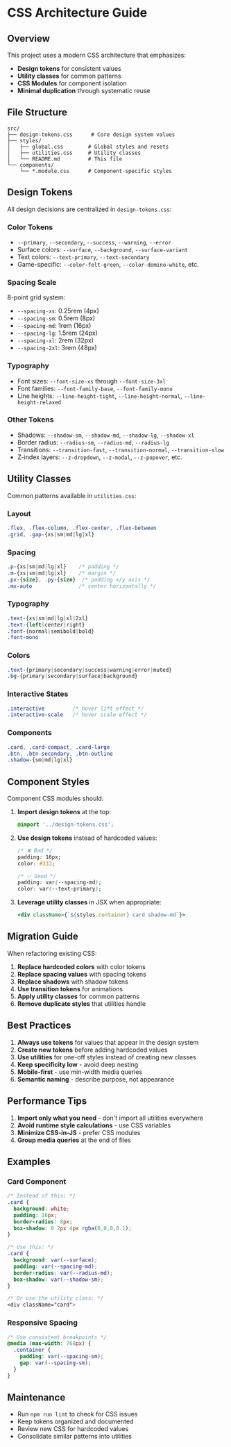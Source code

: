 # CSS Architecture Guide

## Overview

This project uses a modern CSS architecture that emphasizes:
- **Design tokens** for consistent values
- **Utility classes** for common patterns
- **CSS Modules** for component isolation
- **Minimal duplication** through systematic reuse

## File Structure

```
src/
├── design-tokens.css      # Core design system values
├── styles/
│   ├── global.css        # Global styles and resets
│   ├── utilities.css     # Utility classes
│   └── README.md         # This file
└── components/
    └── *.module.css      # Component-specific styles
```

## Design Tokens

All design decisions are centralized in `design-tokens.css`:

### Color Tokens
- `--primary`, `--secondary`, `--success`, `--warning`, `--error`
- Surface colors: `--surface`, `--background`, `--surface-variant`
- Text colors: `--text-primary`, `--text-secondary`
- Game-specific: `--color-felt-green`, `--color-domino-white`, etc.

### Spacing Scale
8-point grid system:
- `--spacing-xs`: 0.25rem (4px)
- `--spacing-sm`: 0.5rem (8px)
- `--spacing-md`: 1rem (16px)
- `--spacing-lg`: 1.5rem (24px)
- `--spacing-xl`: 2rem (32px)
- `--spacing-2xl`: 3rem (48px)

### Typography
- Font sizes: `--font-size-xs` through `--font-size-3xl`
- Font families: `--font-family-base`, `--font-family-mono`
- Line heights: `--line-height-tight`, `--line-height-normal`, `--line-height-relaxed`

### Other Tokens
- Shadows: `--shadow-sm`, `--shadow-md`, `--shadow-lg`, `--shadow-xl`
- Border radius: `--radius-sm`, `--radius-md`, `--radius-lg`
- Transitions: `--transition-fast`, `--transition-normal`, `--transition-slow`
- Z-index layers: `--z-dropdown`, `--z-modal`, `--z-popover`, etc.

## Utility Classes

Common patterns available in `utilities.css`:

### Layout
```css
.flex, .flex-column, .flex-center, .flex-between
.grid, .gap-{xs|sm|md|lg|xl}
```

### Spacing
```css
.p-{xs|sm|md|lg|xl}    /* padding */
.m-{xs|sm|md|lg|xl}    /* margin */
.px-{size}, .py-{size}  /* padding x/y axis */
.mx-auto               /* center horizontally */
```

### Typography
```css
.text-{xs|sm|md|lg|xl|2xl}
.text-{left|center|right}
.font-{normal|semibold|bold}
.font-mono
```

### Colors
```css
.text-{primary|secondary|success|warning|error|muted}
.bg-{primary|secondary|surface|background}
```

### Interactive States
```css
.interactive         /* hover lift effect */
.interactive-scale   /* hover scale effect */
```

### Components
```css
.card, .card-compact, .card-large
.btn, .btn-secondary, .btn-outline
.shadow-{sm|md|lg|xl}
```

## Component Styles

Component CSS modules should:

1. **Import design tokens** at the top:
   ```css
   @import '../design-tokens.css';
   ```

2. **Use design tokens** instead of hardcoded values:
   ```css
   /* ❌ Bad */
   padding: 16px;
   color: #333;
   
   /* ✅ Good */
   padding: var(--spacing-md);
   color: var(--text-primary);
   ```

3. **Leverage utility classes** in JSX when appropriate:
   ```jsx
   <div className={`${styles.container} card shadow-md`}>
   ```

## Migration Guide

When refactoring existing CSS:

1. **Replace hardcoded colors** with color tokens
2. **Replace spacing values** with spacing tokens
3. **Replace shadows** with shadow tokens
4. **Use transition tokens** for animations
5. **Apply utility classes** for common patterns
6. **Remove duplicate styles** that utilities handle

## Best Practices

1. **Always use tokens** for values that appear in the design system
2. **Create new tokens** before adding hardcoded values
3. **Use utilities** for one-off styles instead of creating new classes
4. **Keep specificity low** - avoid deep nesting
5. **Mobile-first** - use min-width media queries
6. **Semantic naming** - describe purpose, not appearance

## Performance Tips

1. **Import only what you need** - don't import all utilities everywhere
2. **Avoid runtime style calculations** - use CSS variables
3. **Minimize CSS-in-JS** - prefer CSS modules
4. **Group media queries** at the end of files

## Examples

### Card Component
```css
/* Instead of this: */
.card {
  background: white;
  padding: 16px;
  border-radius: 8px;
  box-shadow: 0 2px 4px rgba(0,0,0,0.1);
}

/* Use this: */
.card {
  background: var(--surface);
  padding: var(--spacing-md);
  border-radius: var(--radius-md);
  box-shadow: var(--shadow-sm);
}

/* Or use the utility class: */
<div className="card">
```

### Responsive Spacing
```css
/* Use consistent breakpoints */
@media (max-width: 768px) {
  .container {
    padding: var(--spacing-sm);
    gap: var(--spacing-sm);
  }
}
```

## Maintenance

- Run `npm run lint` to check for CSS issues
- Keep tokens organized and documented
- Review new CSS for hardcoded values
- Consolidate similar patterns into utilities